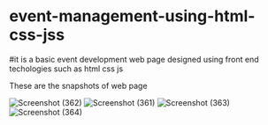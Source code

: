 # event-management-using-html-css-jss
#it is a basic event development web page designed using front end techologies such as html css js

These are the snapshots of web page

![Screenshot (362)](https://github.com/user-attachments/assets/a485b7a3-3d61-4b25-8206-a8b18688614e)
![Screenshot (361)](https://github.com/user-attachments/assets/8a173159-86d9-4d34-a468-5cfdfed15971)
![Screenshot (363)](https://github.com/user-attachments/assets/b10957b5-dd5e-46a3-a0ec-3755969ec39e)
![Screenshot (364)](https://github.com/user-attachments/assets/93502719-1b34-49fe-b6f5-18c43999c2cf)

